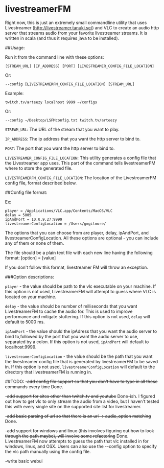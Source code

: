 # livestreamerFM

Right now, this is just an extremely small commandline utility that uses Livestreamer (http://livestreamer.tanuki.se/) 
and VLC to create an audio http server that streams audio from your favorite livestreamer streams. 
It is written in scala (and thus it requires java to be installed).


##Usage:

Run it from the command line with these options: 

    [STREAM_URL] [IP_ADDRESS] [PORT] [LIVESTREAMER_CONFIG_FILE_LOCATION]

Or: 

    --config [LIVESTREAMERFM_CONFIG_FILE_LOCATION] [STREAM_URL]

Example: 

    twitch.tv/arteezy localhost 9999 ~/configs 
Or: 

    --config ~/Desktop/LSFMconfig.txt twitch.tv/arteezy

`STREAM_URL`: The URL of the stream that you want to play.

`IP_ADDRESS`: The ip address that you want the http server to bind to.

`PORT`: The port that you want the http server to bind to.

`LIVESTREAMER_CONFIG_FILE_LOCATION`: This utility generates a config file that the Livestreamer app uses. This part of the
command tells livestreamerFM where to store the generated file. 

`LIVESTREAMERFM_CONFIG_FILE_LOCATION`: The location of the LivestreamerFM config file, format described below.

##Config file format:

Ex:

    player = /Applications/VLC.app/Contents/MacOS/VLC
    delay = 5005
    ipAndPort = 10.0.9.27:9999
    livestreamerConfigLocation = /Users/gmgilmore/

The options that you can choose from are player, delay, ipAndPort, and livestreamerConfigLocation. All these options are 
optional - you can include any of them or none of them. 

The file should be a plain text file with each new line having the following format:
    [option] = [value]
    
If you don't follow this format, livestreamer FM will throw an exception. 

###Option descriptions:

`player` - the value should be path to the vlc executable on your machine. If this option is not used, LivestreamerFM will
attempt to guess where VLC is located on your machine. 

`delay` - the value should be number of milliseconds that you want LivestreamerFM to cache the audio for. This is used to
improve performance and mitigate stuttering. If this option is not used, `delay` will default to 5000 ms.

`ipAndPort` - the value should the ipAdress that you want the audio server to bind to,followed by the port that you want
the audio server to use, separated by a colon. If this option is not used, `ipAndPort` will default to localhost:9999.

`livestreamerConfigLocation` - the value should be the path that you want the livestreamer config file that is generated
by livestreamerFM to be saved in. If this option is not used, `livestreamerConfigLocation` will default to the directory
that livestreamerFM is running in. 

##TODO:
-~~add config file support so that you don't have to type in all these commands every time~~ Done.

-~~add support for sites other than twitch.tv and youtube~~ Done-ish. I figured out how to get vlc to only stream the 
audio from a video, but I haven't tested this with every single site on the supported site list for livestreamer.

-~~add basic parsing of url so that there is an url -> audio_option matching~~ Done.

-~~add support for windows and linux (this involves figuring out how to look through the path maybe), will involve some 
refactoring~~ Done. LivestreamerFM now attempts to guess the path that vlc installed in for windows, linux, and OSX. 
Users can also use the --config option to specify the vlc path manually using the config file.

-write basic webui

